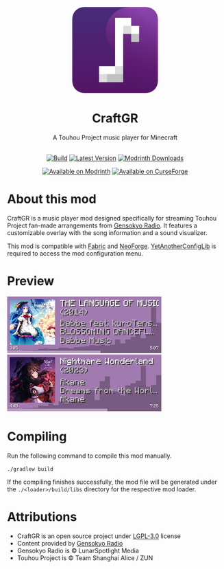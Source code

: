 <div align="center">
<img src="https://raw.githubusercontent.com/KabanFriends/creation/master/images/craftgr/logo_256.png" alt="CraftGR" width="200" height="200">
<h1>CraftGR</h1>
A Touhou Project music player for Minecraft
<br><br>

[![Build](https://github.com/KabanFriends/CraftGR/actions/workflows/build.yml/badge.svg?branch=master)](https://github.com/KabanFriends/CraftGR/actions/workflows/build.yml)
[![Latest Version](https://img.shields.io/modrinth/v/lKYr4L6w)](https://modrinth.com/mod/craftgr/version/latest)
[![Modrinth Downloads](https://img.shields.io/modrinth/dt/lKYr4L6w)](https://modrinth.com/mod/craftgr/)

[![Available on Modrinth](https://cdn.jsdelivr.net/npm/@intergrav/devins-badges@3/assets/cozy/available/modrinth_vector.svg)](https://modrinth.com/mod/craftgr/)
[![Available on CurseForge](https://cdn.jsdelivr.net/npm/@intergrav/devins-badges@3/assets/cozy/available/curseforge_vector.svg)](https://curseforge.com/minecraft/mc-mods/craftgr)

</div>

# About this mod
CraftGR is a music player mod designed specifically for streaming Touhou Project fan-made arrangements from [Gensokyo Radio](https://gensokyoradio.net/).
It features a customizable overlay with the song information and a sound visualizer.

This mod is compatible with [Fabric](https://fabricmc.net/) and [NeoForge](https://neoforged.net/). [YetAnotherConfigLib](https://modrinth.com/mod/yacl) is required to access the mod configuration menu.

# Preview
![HUD Preview 1](https://raw.githubusercontent.com/KabanFriends/creation/refs/heads/master/images/craftgr/song_1.png)
![HUD Preview 2](https://raw.githubusercontent.com/KabanFriends/creation/refs/heads/master/images/craftgr/song_2.png)

# Compiling
Run the following command to compile this mod manually.
```shell
./gradlew build
```
If the compiling finishes successfully, the mod file will be generated under the `./<loader>/build/libs` directory for the respective mod loader.

# Attributions
- CraftGR is an open source project under [LGPL-3.0](https://github.com/KabanFriends/CraftGR/blob/master/LICENSE) license
- Content provided by [Gensokyo Radio](https://gensokyoradio.net/)
- Gensokyo Radio is © LunarSpotlight Media
- Touhou Project is © Team Shanghai Alice / ZUN
